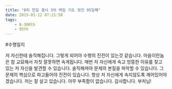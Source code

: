 ```yaml
---
title: "8차 천일 결사 3차 백일 기도 정진 95일째"
date: 2015-01-12 07:21:58
tags:
    - 8-300th
    - 95th
---
```


#수행일지

저 자신한테 솔직해집니다. 그렇게 되어야 수행의 진전이 있는것 같습니다. 마음이란놈은 참 교묘해서 자칫 잘못하면 속게됩니다. 매번 저 자신에게 속고 엉뚱한 이유를 찾고 있는 저 자신을 발견할 수 있습니다. 솔직해져야 문제의 본질을 파악할 수 있습니다. 그 문제의 핵심으로 파고들어야 진전이 있습니다. 항상 저 자신에게 속지않도록 깨어있어야겠습니다. 저는 잘 살고 있습니다. 아무 부족함이 없습니다. 감사합니다. 부처님!

